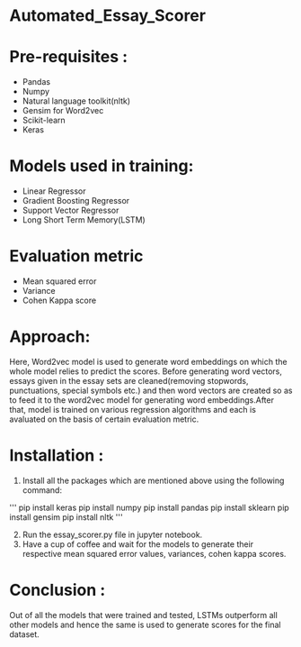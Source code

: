 # Automated_Essay_Scorer

# Pre-requisites :
* Pandas
* Numpy
* Natural language toolkit(nltk)
* Gensim for Word2vec
* Scikit-learn
* Keras

# Models used in training:

* Linear Regressor
* Gradient Boosting Regressor
* Support Vector Regressor
* Long Short Term Memory(LSTM)

# Evaluation metric

* Mean squared error
* Variance
* Cohen Kappa score

# Approach: 

Here, Word2vec model is used to generate word embeddings on which the whole model relies to predict the scores. Before generating word vectors, essays given in the essay sets are cleaned(removing stopwords, punctuations, special symbols etc.) and then word vectors are created so as to feed it to the word2vec model for generating word embeddings.After that, model is trained on various regression algorithms and each is avaluated on the basis of certain evaluation metric.


# Installation :

1. Install all the packages which are mentioned above using the following command:

'''
pip install keras
pip install numpy
pip install pandas
pip install sklearn
pip install gensim
pip install nltk
'''

2. Run the essay_scorer.py file in jupyter notebook.
3. Have a cup of coffee and wait for the models to generate their respective mean squared error values, variances, cohen kappa scores.

# Conclusion : 

Out of all the models that were trained and tested, LSTMs outperform all other models and hence the same is used to generate scores for the final dataset.
